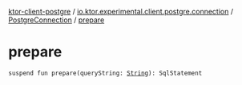 [ktor-client-postgre](../../index.md) / [io.ktor.experimental.client.postgre.connection](../index.md) / [PostgreConnection](index.md) / [prepare](./prepare.md)

# prepare

`suspend fun prepare(queryString: `[`String`](https://kotlinlang.org/api/latest/jvm/stdlib/kotlin/-string/index.html)`): SqlStatement`